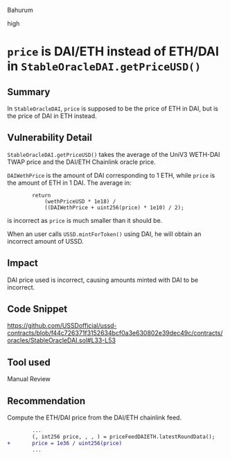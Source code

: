 Bahurum

high

# `price` is DAI/ETH instead of ETH/DAI in `StableOracleDAI.getPriceUSD()`

## Summary
In `StableOracleDAI`, `price` is supposed to be the price of ETH in DAI, but is the price of DAI in ETH instead.

## Vulnerability Detail

`StableOracleDAI.getPriceUSD()` takes the average of the UniV3 WETH-DAI TWAP price and the DAI/ETH Chainlink oracle price.

`DAIWethPrice` is the amount of DAI corresponding to 1 ETH, while `price` is the amount of ETH in 1 DAI. The average in:
```solidity
        return
            (wethPriceUSD * 1e18) /
            ((DAIWethPrice + uint256(price) * 1e10) / 2);
```
is incorrect as `price` is much smaller than it should be. 

When an user calls `USSD.mintForToken()` using DAI, he will obtain an incorrect amount of USSD.

## Impact
DAI price used is incorrect, causing amounts minted with DAI to be incorrect.

## Code Snippet
https://github.com/USSDofficial/ussd-contracts/blob/f44c726371f3152634bcf0a3e630802e39dec49c/contracts/oracles/StableOracleDAI.sol#L33-L53

## Tool used

Manual Review

## Recommendation
Compute the ETH/DAI price from the DAI/ETH chainlink feed.

```diff
        ...
        (, int256 price, , , ) = priceFeedDAIETH.latestRoundData();
+       price = 1e36 / uint256(price)
        ...
```
